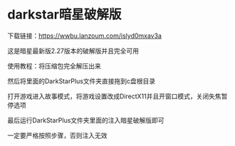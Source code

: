 # darkstar暗星破解版


下载链接：https://wwbu.lanzoum.com/islyd0mxav3a

这是暗星最新版2.27版本的破解版并且完全可用

使用教程：将压缩包完全解压出来

然后将里面的DarkStarPlus文件夹直接拖到c盘根目录

打开游戏进入故事模式，将游戏设置改成DirectX11并且开窗口模式，关闭失焦暂停选项

最后运行DarkStarPlus文件夹里面的注入暗星破解版即可

一定要严格按照步骤，否则注入无效

